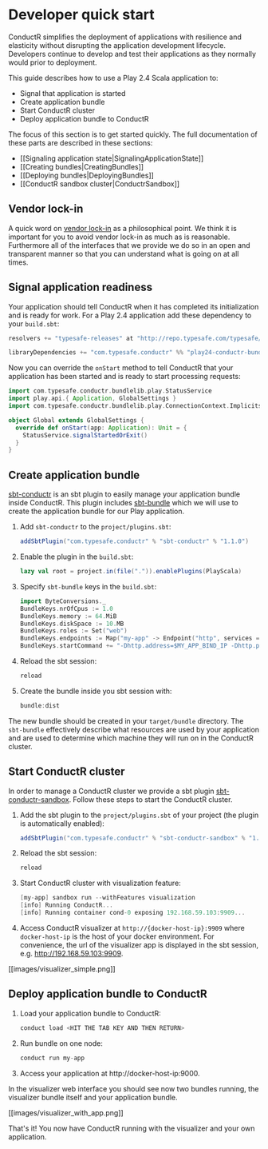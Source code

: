 # Developer quick start

ConductR simplifies the deployment of applications with resilience and elasticity without disrupting the application development lifecycle. Developers continue to develop and test their applications as they normally would prior to deployment.

This guide describes how to use a Play 2.4 Scala application to:

* Signal that application is started
* Create application bundle
* Start ConductR cluster
* Deploy application bundle to ConductR

The focus of this section is to get started quickly. The full documentation of these parts are described in these sections:

* [[Signaling application state|SignalingApplicationState]]
* [[Creating bundles|CreatingBundles]]
* [[Deploying bundles|DeployingBundles]]
* [[ConductR sandbox cluster|ConductrSandbox]]

## Vendor lock-in

A quick word on [vendor lock-in](https://en.wikipedia.org/wiki/Vendor_lock-in) as a philosophical point. We think it is important for you to avoid vendor lock-in as much as is reasonable. Furthermore all of the interfaces that we provide we do so in an open and transparent manner so that you can understand what is going on at all times.

## Signal application readiness

Your application should tell ConductR when it has completed its initialization and is ready for work. For a Play 2.4 application add these dependency to your `build.sbt`:

```scala
resolvers += "typesafe-releases" at "http://repo.typesafe.com/typesafe/maven-releases"

libraryDependencies += "com.typesafe.conductr" %% "play24-conductr-bundle-lib" % "1.0.1"
```

Now you can override the `onStart` method to tell ConductR that your application has been started and is ready to start processing requests:

```scala
import com.typesafe.conductr.bundlelib.play.StatusService
import play.api.{ Application, GlobalSettings }
import com.typesafe.conductr.bundlelib.play.ConnectionContext.Implicits.defaultContext

object Global extends GlobalSettings {
  override def onStart(app: Application): Unit = {
    StatusService.signalStartedOrExit()
  }
}
```

## Create application bundle

[sbt-conductr](https://github.com/sbt/sbt-conductr) is an sbt plugin to easily manage your application bundle inside ConductR. This plugin includes [sbt-bundle](https://github.com/sbt/sbt-bundle#typesafe-conductr-bundle-plugin) which we will use to create the application bundle for our Play application. 

1. Add `sbt-conductr` to the `project/plugins.sbt`:

    ```scala
    addSbtPlugin("com.typesafe.conductr" % "sbt-conductr" % "1.1.0")
    ```
2. Enable the plugin in the `build.sbt`:  

    ```scala
    lazy val root = project.in(file(".")).enablePlugins(PlayScala)
    ```
3. Specify `sbt-bundle` keys in the `build.sbt`:   

    ```scala
    import ByteConversions._
    BundleKeys.nrOfCpus := 1.0
    BundleKeys.memory := 64.MiB
    BundleKeys.diskSpace := 10.MB
    BundleKeys.roles := Set("web")
    BundleKeys.endpoints := Map("my-app" -> Endpoint("http", services = Set(URI("http://:9000"))))
    BundleKeys.startCommand += "-Dhttp.address=$MY_APP_BIND_IP -Dhttp.port=$MY_APP_BIND_PORT"
    ```
4. Reload the sbt session:

    ```scala
    reload
    ```     
5. Create the bundle inside you sbt session with:

    ```scala
    bundle:dist
    ```

The new bundle should be created in your `target/bundle` directory. The `sbt-bundle` effectively describe what resources are used by your application and are used to determine which machine they will run on in the ConductR cluster.

## Start ConductR cluster

In order to manage a ConductR cluster we provide a sbt plugin [sbt-conductr-sandbox](https://github.com/typesafehub/sbt-conductr-sandbox). Follow these steps to start the ConductR cluster.


1. Add the sbt plugin to the `project/plugins.sbt` of your project (the plugin is automatically enabled):

    ```scala
    addSbtPlugin("com.typesafe.conductr" % "sbt-conductr-sandbox" % "1.1.0")
    ```
2. Reload the sbt session:

    ```scala
    reload
    ```     
3. Start ConductR cluster with visualization feature:
    
    ```scala
    [my-app] sandbox run --withFeatures visualization
    [info] Running ConductR...
    [info] Running container cond-0 exposing 192.168.59.103:9909...
    ```
4. Access ConductR visualizer at `http://{docker-host-ip}:9909` where `docker-host-ip` is the host of your docker environment. For convenience, the url of the visualizer app is displayed in the sbt session, e.g. http://192.168.59.103:9909.

[[images/visualizer_simple.png]]

## Deploy application bundle to ConductR

1. Load your application bundle to ConductR:
    
    ```scala
    conduct load <HIT THE TAB KEY AND THEN RETURN>
    ```
2. Run bundle on one node:
    
    ```scala
    conduct run my-app
    ```

3. Access your application at http://docker-host-ip:9000.

In the visualizer web interface you should see now two bundles running, the visualizer bundle itself and your application bundle.

[[images/visualizer_with_app.png]]

That's it! You now have ConductR running with the visualizer and your own application.
